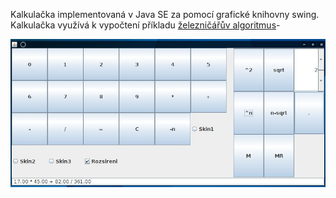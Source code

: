 Kalkulačka implementovaná v Java SE za pomocí grafické knihovny swing. Kalkulačka využívá k vypočtení příkladu [železničářův algoritmus](https://en.wikipedia.org/wiki/Shunting-yard_algorithm)-


![screen1](https://github.com/matarth/kalkulacka/blob/master/screen.jpg?raw=true)
